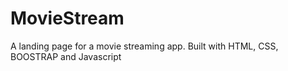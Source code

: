 # MovieStream

A landing page for a movie streaming app. Built with HTML, CSS, BOOSTRAP and Javascript
